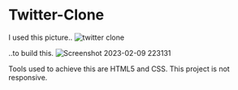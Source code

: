 # Twitter-Clone


I used this picture..
![twitter clone](https://user-images.githubusercontent.com/70413230/218515174-4eeac9c8-4ebc-4b02-8db3-ad6e894df3e9.png)

..to build this.
![Screenshot 2023-02-09 223131](https://user-images.githubusercontent.com/70413230/218515511-71f07458-11a5-4923-adc0-dabce65ca9eb.png)

Tools used to achieve this are HTML5 and CSS. This project is not responsive.
